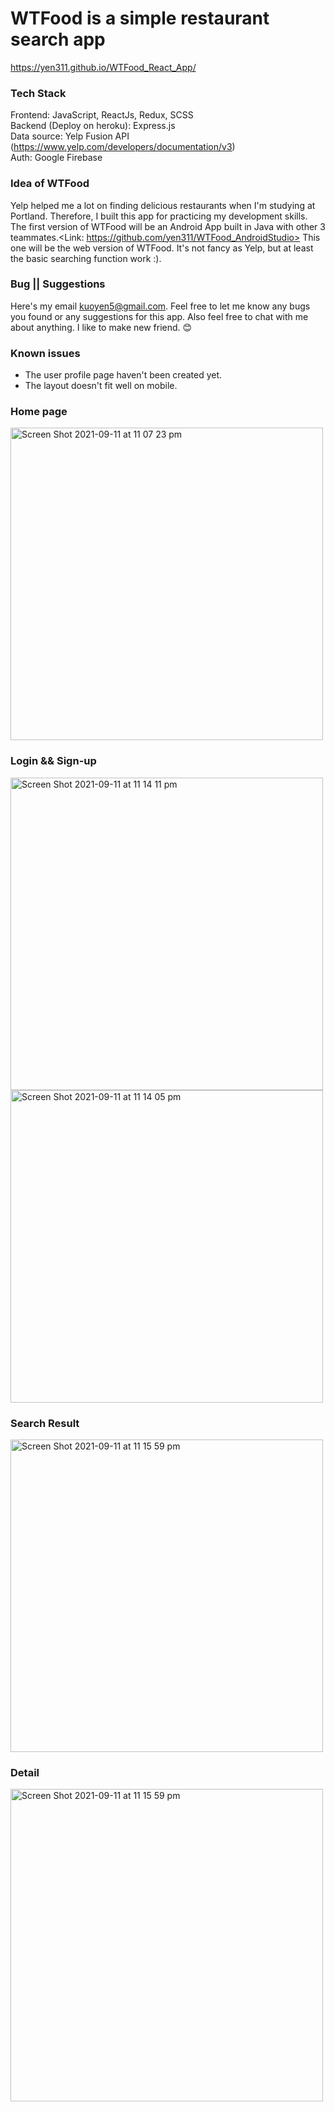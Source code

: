 # WTFood is a simple restaurant search app
https://yen311.github.io/WTFood_React_App/
### Tech Stack
Frontend: JavaScript, ReactJs, Redux, SCSS<br />
Backend (Deploy on heroku): Express.js<br />
Data source: Yelp Fusion API (https://www.yelp.com/developers/documentation/v3)<br />
Auth: Google Firebase
### Idea of WTFood
Yelp helped me a lot on finding delicious restaurants when I'm studying at Portland. Therefore, I built this app for practicing my development skills. The first version of WTFood will be an Android App built in Java with other 3 teammates.<Link: https://github.com/yen311/WTFood_AndroidStudio> This one will be the web version of WTFood. It's not fancy as Yelp, but at least the basic searching function work :).
### Bug || Suggestions
Here's my email kuoyen5@gmail.com. Feel free to let me know any bugs you found or any suggestions for this app. Also feel free to chat with me about anything. I like to make new friend. 😊
### Known issues
* The user profile page haven't been created yet.
* The layout doesn't fit well on mobile.
### Home page 
<img width="500" heigth="300" alt="Screen Shot 2021-09-11 at 11 07 23 pm" src="https://user-images.githubusercontent.com/62017108/132948830-9414332b-faff-4ceb-9bb8-2ac8509fa6ac.png">

### Login && Sign-up
<img width="500" heigth="300" alt="Screen Shot 2021-09-11 at 11 14 11 pm" src="https://user-images.githubusercontent.com/62017108/132949034-490e4c97-3bdc-460f-bc43-35079518ec0e.png">
<img width="500" heigth="300" alt="Screen Shot 2021-09-11 at 11 14 05 pm" src="https://user-images.githubusercontent.com/62017108/132949036-da398555-091f-4cf5-8345-acda93ae8235.png">

### Search Result
<img width="500" heigth="300" alt="Screen Shot 2021-09-11 at 11 15 59 pm" src="https://user-images.githubusercontent.com/62017108/132949105-bad5567c-bc06-49c6-9247-0930fb240833.png">

### Detail 
<img width="500" heigth="300" alt="Screen Shot 2021-09-11 at 11 15 59 pm" src="https://user-images.githubusercontent.com/62017108/132949148-92210244-bcf6-4645-944f-d6666397106b.png">

